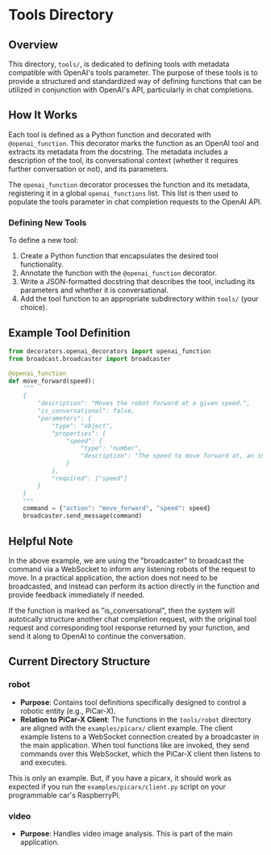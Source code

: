 # Tools Directory

## Overview

This directory, `tools/`, is dedicated to defining tools with metadata compatible with OpenAI's tools parameter. The purpose of these tools is to provide a structured and standardized way of defining functions that can be utilized in conjunction with OpenAI's API, particularly in chat completions.

## How It Works

Each tool is defined as a Python function and decorated with `@openai_function`. This decorator marks the function as an OpenAI tool and extracts its metadata from the docstring. The metadata includes a description of the tool, its conversational context (whether it requires further conversation or not), and its parameters.

The `openai_function` decorator processes the function and its metadata, registering it in a global `openai_functions` list. This list is then used to populate the tools parameter in chat completion requests to the OpenAI API.

### Defining New Tools

To define a new tool:
1. Create a Python function that encapsulates the desired tool functionality.
2. Annotate the function with the `@openai_function` decorator.
3. Write a JSON-formatted docstring that describes the tool, including its parameters and whether it is conversational.
4. Add the tool function to an appropriate subdirectory within `tools/` (your choice).

## Example Tool Definition

```python
from decorators.openai_decorators import openai_function
from broadcast.broadcaster import broadcaster

@openai_function
def move_forward(speed):
    """
    {
        "description": "Moves the robot forward at a given speed.",
        "is_conversational": false,
        "parameters": {
            "type": "object",
            "properties": {
                "speed": {
                    "type": "number",
                    "description": "The speed to move forward at, an integer between 10 and 100."
                }
            },
            "required": ["speed"]
        }
    }
    """
    command = {"action": "move_forward", "speed": speed}
    broadcaster.send_message(command)
```

## Helpful Note

In the above example, we are using the "broadcaster" to broadcast the command via a WebSocket to inform any listening robots of the request to move. In a practical application, the action does not need to be broadcasted, and instead can perform its action directly in the function and provide feedback immediately if needed.

If the function is marked as "is_conversational", then the system will autotically structure another chat completion request, with the original tool request and corresponding tool response returned by your function, and send it along to OpenAI to continue the conversation.

## Current Directory Structure

### robot

- **Purpose**: Contains tool definitions specifically designed to control a robotic entity (e.g., PiCar-X).
- **Relation to PiCar-X Client**: The functions in the `tools/robot` directory are aligned with the `examples/picarx/` client example. The client example listens to a WebSocket connection created by a broadcaster in the main application. When tool functions like are invoked, they send commands over this WebSocket, which the PiCar-X client then listens to and executes.

This is only an example. But, if you have a picarx, it should work as expected if you run the `examples/picarx/client.py` script on your programmable car's RaspberryPi. 

### video

- **Purpose**: Handles video image analysis. This is part of the main application.